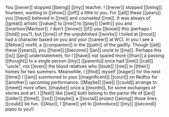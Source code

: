 You [[never]] stopped [[being]] [[my]] teacher. I [[never]] stopped [[being]] fourteen, wanting to [[show]] [[off]] a little to you. For [[all]] these [[years]] you [[have]] believed in [[me]] and counseled [[me]]. It was always of [[great]] artistic [[value]] to [[me]] to [[play]] [[with]] you and [[martisor|Martisor]]. I don’t [[know]] [[if]] you [[know]] this (perhaps I [[told]] you?), but [[one]] of the unpublished [[works]] I toiled at [[most]] had a character based on you and your [[career]] at WCI. In you I see a [[fellow]] misfit, a [[companion]] in the [[path]] of the gadfly. Though [[all]] these [[years]], you [[have]] [[become]] [[an]] uncle to [[me]]. Perhaps this [[is]] [[an]] understatement, for I [[have]] not spared more [[than]] a passing [[thought]] to a single person [[my]] [[parents]] once had [[me]] [[call]] "uncle", not [[even]] the blood relatives who [[took]] [[me]] in [[their]] homes for two summers. Meanwhile, I [[find]] myself [[eager]] for the next [[time]] I [[am]] summoned to your [[magnificent]] [[court]] on Redfox for [[another]] upcoming performance. [[Maybe]] [[we]] [[could]] arrange to [[meet]] more often, [[maybe]] once a [[month]], for some exchanges of stories and art. I [[feel]] like [[we]] both belong to the parlor life of [[an]] [[older]] [[time]], [[so]] [[maybe]] a [[social]] project [[along]] those lines [[could]] be fun. ([[Also]], I [[have]] yet to [[introduce]] [[my]] [[second]] piano to you!)